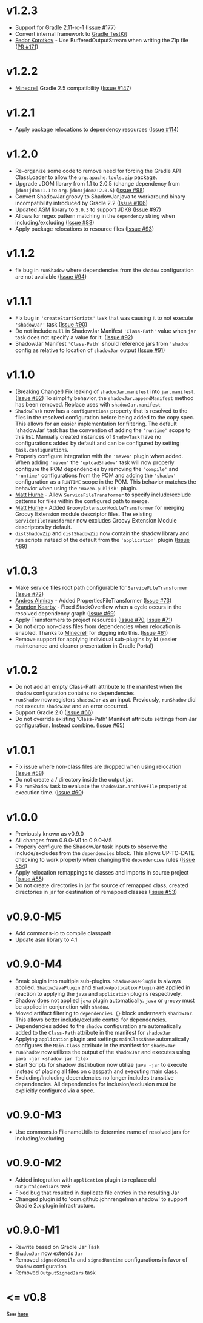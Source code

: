 v1.2.3
======

+ Support for Gradle 2.11-rc-1 ([Issue #177](https://github.com/johnrengelman/shadow/issues/177))
+ Convert internal framework to [Gradle TestKit](https://docs.gradle.org/current/userguide/test_kit.html)
+ [Fedor Korotkov](https://github.com/fkorotkov) - Use BufferedOutputStream when writing the Zip file ([PR #171](https://github.com/johnrengelman/shadow/pull/171))

v1.2.2
======

+ [Minecrell](https://github.com/Minecrell) Gradle 2.5 compatibility ([Issue #147](https://github.com/johnrengelman/shadow/issues/147))

v1.2.1
======

+ Apply package relocations to dependency resources ([Issue #114](https://github.com/johnrengelman/shadow/issues/114))

v1.2.0
======

+ Re-organize some code to remove need for forcing the Gradle API ClassLoader to allow the `org.apache.tools.zip` package.
+ Upgrade JDOM library from 1.1 to 2.0.5 (change dependency from `jdom:jdom:1.1` to `org.jdom:jdom2:2.0.5`) ([Issue #98](https://github.com/johnrengelman/shadow/issues/98))
+ Convert ShadowJar.groovy to ShadowJar.java to workaround binary incompatibility introduced by Gradle 2.2 ([Issue #106](https://github.com/johnrengelman/shadow/issues/106))
+ Updated ASM library to `5.0.3` to support JDK8 ([Issue #97](https://github.com/johnrengelman/shadow/issues/97))
+ Allows for regex pattern matching in the `dependency` string when including/excluding ([Issue #83](https://github.com/johnrengelman/shadow/issues/83))
+ Apply package relocations to resource files ([Issue #93](https://github.com/johnrengelman/shadow/issues/93))

v1.1.2
======

+ fix bug in `runShadow` where dependencies from the `shadow` configuration are not available ([Issue #94](https://github.com/johnrengelman/shadow/issues/94))

v1.1.1
======

+ Fix bug in `'createStartScripts'` task that was causing it to not execute `'shadowJar'` task ([Issue #90](https://github.com/johnrengelman/shadow/issues/90))
+ Do not include `null` in ShadowJar Manifest `'Class-Path'` value when `jar` task does not specify a value for it. ([Issue #92](https://github.com/johnrengelman/shadow/issues/92))
+ ShadowJar Manifest `'Class-Path'` should reference jars from `'shadow'` config as relative to location of `shadowJar` output ([Issue #91](https://github.com/johnrengelman/shadow/issues/91))

v1.1.0
======

+ (Breaking Change!) Fix leaking of `shadowJar.manifest` into `jar.manifest`. ([Issue #82](https://github.com/johnrengelman/shadow/issues/82))
  To simplify behavior, the `shadowJar.appendManifest` method has been removed. Replace uses with `shadowJar.manifest`
+ `ShadowTask` now has a `configurations` property that is resolved to the files in the resolved configuration before
  being added to the copy spec. This allows for an easier implementation for filtering. The default 'shadowJar' task
  has the convention of adding the `'runtime'` scope to this list. Manually created instances of `ShadowTask` have no
  configurations added by default and can be configured by setting `task.configurations`.
+ Properly configure integration with the `'maven'` plugin when added. When adding `'maven'` the `'uploadShadow'` task
  will now properly configure the POM dependencies by removing the `'compile'` and `'runtime'` configurations from the
  POM and adding the `'shadow'` configuration as a `RUNTIME` scope in the POM. This behavior matches the behavior when
  using the `'maven-publish'` plugin.
+ [Matt Hurne](https://github.com/mhurne) - Allow `ServiceFileTransformer` to specify include/exclude patterns for
  files within the configured path to merge.
+ [Matt Hurne](https://github.com/mhurne) - Added `GroovyExtensionModuleTransformer` for merging Groovy Extension module
  descriptor files. The existing `ServiceFileTransformer` now excludes Groovy Extension Module descriptors by default.
+ `distShadowZip` and `distShadowZip` now contain the shadow library and run scripts instead of the default from the `'application'` plugin ([Issue #89](https://github.com/johnrengelman/shadow/issues/89))

v1.0.3
======

+ Make service files root path configurable for `ServiceFileTransformer` ([Issue #72](https://github.com/johnrengelman/shadow/issues/72))
+ [Andres Almiray](https://github.com/aalmiray) - Added PropertiesFileTransformer ([Issue #73](https://github.com/johnrengelman/shadow/issues/73))
+ [Brandon Kearby](https://github.com/brandonkearby) - Fixed StackOverflow when a cycle occurs in the resolved dependency graph ([Issue #69](https://github.com/johnrengelman/shadow/pull/69))
+ Apply Transformers to project resources ([Issue #70](https://github.com/johnrengelman/shadow/issues/70), [Issue #71](https://github.com/johnrengelman/shadow/issues/71))
+ Do not drop non-class files from dependencies when relocation is enabled. Thanks to [Minecrell](https://github.com/Minecrell) for digging into this. ([Issue #61](https://github.com/johnrengelman/shadow/issues/61))
+ Remove support for applying individual sub-plugins by Id (easier maintenance and cleaner presentation in Gradle Portal)

v1.0.2
======

+ Do not add an empty Class-Path attribute to the manifest when the `shadow` configuration contains no dependencies.
+ `runShadow` now registers `shadowJar` as an input. Previously, `runShadow` did not execute `shadowJar` and an error occurred.
+ Support Gradle 2.0 ([Issue #66](https://github.com/johnrengelman/shadow/issues/66))
+ Do not override existing 'Class-Path' Manifest attribute settings from Jar configuration. Instead combine. ([Issue #65](https://github.com/johnrengelman/shadow/issues/65))

v1.0.1
======

+ Fix issue where non-class files are dropped when using relocation ([Issue #58](https://github.com/johnrengelman/shadow/issues/58))
+ Do not create a / directory inside the output jar.
+ Fix `runShadow` task to evaluate the `shadowJar.archiveFile` property at execution time. ([Issue #60](https://github.com/johnrengelman/shadow/issues/60))

v1.0.0
======

+ Previously known as v0.9.0
+ All changes from 0.9.0-M1 to 0.9.0-M5
+ Properly configure the ShadowJar task inputs to observe the include/excludes from the `dependencies` block. This
  allows UP-TO-DATE checking to work properly when changing the `dependencies` rules ([Issue #54](https://github.com/johnrengelman/shadow/issues/54))
+ Apply relocation remappings to classes and imports in source project ([Issue #55](https://github.com/johnrengelman/shadow/issues/55))
+ Do not create directories in jar for source of remapped class, created directories in jar for destination of remapped classes ([Issue #53](https://github.com/johnrengelman/shadow/issues/53))

v0.9.0-M5
=========

+ Add commons-io to compile classpath
+ Update asm library to 4.1

v0.9.0-M4
=========

+ Break plugin into multiple sub-plugins. `ShadowBasePlugin` is always applied.
  `ShadowJavaPlugin` and `ShadowApplicationPlugin` are applied in reaction to applying the `java` and `application`
  plugins respectively.
+ Shadow does not applied `java` plugin automatically. `java` or `groovy` must be applied in conjunction with `shadow`.
+ Moved artifact filtering to `dependencies {}` block underneath `shadowJar`. This allows better include/exclude control
  for dependencies.
+ Dependencies added to the `shadow` configuration are automatically added to the `Class-Path` attribute in the manifest
  for `shadowJar`
+ Applying `application` plugin and settings `mainClassName` automatically configures the `Main-Class` attribute in
  the manifest for `shadowJar`
+ `runShadow` now utilizes the output of the `shadowJar` and executes using `java -jar <shadow jar file>`
+ Start Scripts for shadow distribution now utilize `java -jar` to execute instead of placing all files on classpath
  and executing main class.
+ Excluding/Including dependencies no longer includes transitive dependencies. All dependencies for inclusion/exclusion
  must be explicitly configured via a spec.

v0.9.0-M3
=========

+ Use commons.io FilenameUtils to determine name of resolved jars for including/excluding

v0.9.0-M2
=========

+ Added integration with `application` plugin to replace old `OutputSignedJars` task
+ Fixed bug that resulted in duplicate file entries in the resulting Jar
+ Changed plugin id to 'com.github.johnrengelman.shadow' to support Gradle 2.x plugin infrastructure.

v0.9.0-M1
=========

+ Rewrite based on Gradle Jar Task
+ `ShadowJar` now extends `Jar`
+ Removed `signedCompile` and `signedRuntime` configurations in favor of `shadow` configuration
+ Removed `OutputSignedJars` task

<= v0.8
=======

See [here](README_old.md)